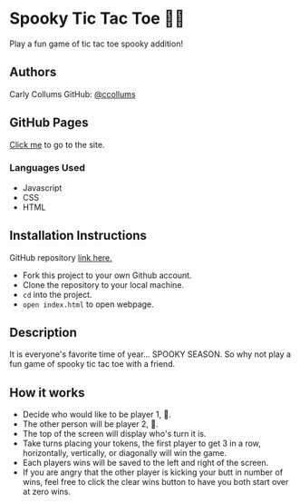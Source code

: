 # Spooky Tic Tac Toe 🎃👻

Play a fun game of tic tac toe spooky addition!

## Authors

Carly Collums GitHub: <a href="https://github.com/ccollums">@ccollums</a>

## GitHub Pages

<a href="https://ccollums.github.io/spooky-tic-tac-toe/">Click me</a> to go to the site.

### Languages Used

- Javascript
- CSS
- HTML

## Installation Instructions

GitHub repository <a href="https://github.com/ccollums/spooky-tic-tac-toe">link here.</a>

- Fork this project to your own Github account.
- Clone the repository to your local machine.
- `cd` into the project.
- `open index.html` to open webpage.

## Description

It is everyone's favorite time of year... SPOOKY SEASON. So why not play a fun game of spooky tic tac toe with a friend.

## How it works

- Decide who would like to be player 1, 🎃.
- The other person will be player 2, 👻.
- The top of the screen will display who's turn it is.
- Take turns placing your tokens, the first player to get 3 in a row, horizontally, vertically, or diagonally will win the game.
- Each players wins will be saved to the left and right of the screen.
- If you are angry that the other player is kicking your butt in number of wins, feel free to click the clear wins button to have you both start over at zero wins. 
